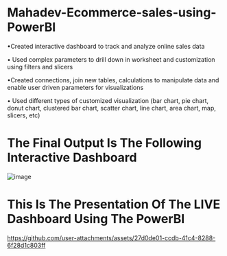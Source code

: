 # Mahadev-Ecommerce-sales-using-PowerBI
•Created interactive dashboard to track and analyze online sales data

• Used complex parameters to drill down in worksheet and customization using filters and slicers

•Created connections, join new tables, calculations to manipulate data and enable user driven parameters for visualizations

• Used different types of customized visualization (bar chart, pie chart, donut chart, clustered bar chart, scatter chart, line chart, area chart, map, slicers, etc)

# The Final Output Is The Following Interactive Dashboard

![image](https://github.com/user-attachments/assets/06d84978-6d4c-43d0-9ac6-045ada5d64c0)

# This Is The Presentation Of The LIVE Dashboard Using The PowerBI
https://github.com/user-attachments/assets/27d0de01-ccdb-41c4-8288-6f28d1c803ff

